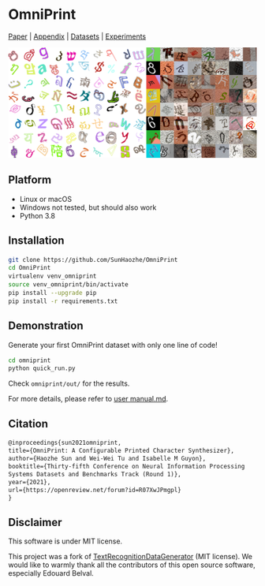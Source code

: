 # OmniPrint 

[Paper](https://openreview.net/pdf?id=R07XwJPmgpl) | [Appendix](https://openreview.net/attachment?id=R07XwJPmgpl&name=supplementary_material) | [Datasets](https://github.com/SunHaozhe/OmniPrint-datasets) | [Experiments](https://github.com/SunHaozhe/OmniPrint-NeurIPS-paper-experiments)

![random_rgb_characters.png](images/random_rgb_characters.png)


## Platform

- Linux or macOS
- Windows not tested, but should also work 
- Python 3.8



## Installation

```bash
git clone https://github.com/SunHaozhe/OmniPrint
cd OmniPrint
virtualenv venv_omniprint
source venv_omniprint/bin/activate
pip install --upgrade pip 
pip install -r requirements.txt
```

## Demonstration

Generate your first OmniPrint dataset with only one line of code!

```bash
cd omniprint
python quick_run.py
```

Check `omniprint/out/` for the results. 

For more details, please refer to [user manual.md](user_manual.md).


## Citation


```
@inproceedings{sun2021omniprint,
title={OmniPrint: A Configurable Printed Character Synthesizer},
author={Haozhe Sun and Wei-Wei Tu and Isabelle M Guyon},
booktitle={Thirty-fifth Conference on Neural Information Processing Systems Datasets and Benchmarks Track (Round 1)},
year={2021},
url={https://openreview.net/forum?id=R07XwJPmgpl}
}
```


## Disclaimer

This software is under MIT license.

This project was a fork of [TextRecognitionDataGenerator](https://github.com/Belval/TextRecognitionDataGenerator) (MIT license). We would like to warmly thank all the contributors of this open source software, especially Edouard Belval. 
